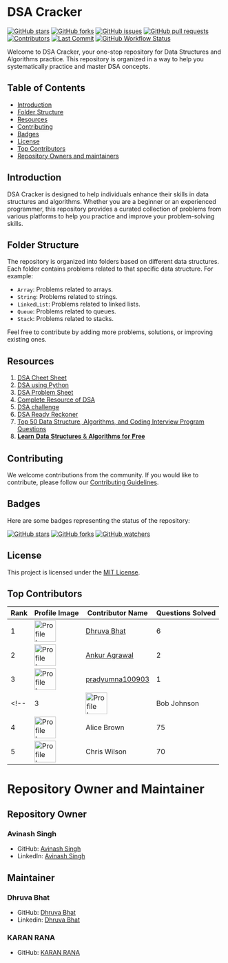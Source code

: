 # DSA Cracker

[![GitHub stars](https://img.shields.io/github/stars/Lets-code-with-us/DSA-Cracker-?style=flat-square)](https://github.com/Lets-code-with-us/DSA-Cracker-/stargazers)
[![GitHub forks](https://img.shields.io/github/forks/Lets-code-with-us/DSA-Cracker-?style=flat-square)](https://github.com/Lets-code-with-us/DSA-Cracker-/network)
[![GitHub issues](https://img.shields.io/github/issues/Lets-code-with-us/DSA-Cracker-?style=flat-square)](https://github.com/Lets-code-with-us/DSA-Cracker-/issues)
[![GitHub pull requests](https://img.shields.io/github/issues-pr/Lets-code-with-us/DSA-Cracker-?style=flat-square)](https://github.com/Lets-code-with-us/DSA-Cracker-/pulls)
[![Contributors](https://img.shields.io/github/contributors/Lets-code-with-us/DSA-Cracker-?style=flat-square)](https://github.com/Lets-code-with-us/DSA-Cracker-/graphs/contributors)
[![Last Commit](https://img.shields.io/github/last-commit/Lets-code-with-us/DSA-Cracker-?style=flat-square)](https://github.com/Lets-code-with-us/DSA-Cracker-/commits/main)
[![GitHub Workflow Status](https://img.shields.io/github/workflow/status/Lets-code-with-us/DSA-Cracker-/CI?style=flat-square)](https://github.com/Lets-code-with-us/DSA-Cracker-/actions)

Welcome to DSA Cracker, your one-stop repository for Data Structures and Algorithms practice. This repository is organized in a way to help you systematically practice and master DSA concepts.

## Table of Contents
- [Introduction](#introduction)
- [Folder Structure](#folder-structure)
- [Resources](#resources)
- [Contributing](#contributing)
- [Badges](#badges)
- [License](#license)
- [Top Contributors](#top-contributors)
- [Repository Owners and maintainers](repository-owner-and-maintainers)

## Introduction
DSA Cracker is designed to help individuals enhance their skills in data structures and algorithms. Whether you are a beginner or an experienced programmer, this repository provides a curated collection of problems from various platforms to help you practice and improve your problem-solving skills.

## Folder Structure
The repository is organized into folders based on different data structures. Each folder contains problems related to that specific data structure. For example:
- `Array`: Problems related to arrays.
- `String`: Problems related to strings.
- `LinkedList`: Problems related to linked lists.
- `Queue`: Problems related to queues.
- `Stack`: Problems related to stacks.

Feel free to contribute by adding more problems, solutions, or improving existing ones.

## Resources
1. [DSA Cheet Sheet](https://drive.google.com/file/d/1-3JvYnYicGRvNxCQgu-5Ou8WlA1fB7Ik/view?usp=drive_link)
2. [DSA using Python](https://drive.google.com/file/d/1V7Vd6I_w7yW8pTTHorRMwATcxwNioNsY/view?usp=drive_link)
3. [DSA Problem Sheet](https://drive.google.com/file/d/1lO17jl1nJ6XGC6S_JobJ8-0v9RGsAwk6/view?usp=drive_link)
4. [Complete Resource of DSA](https://drive.google.com/file/d/1uvQy3xNg48sJ1nFClwDZiNUBoqd8Noyd/view?usp=drive_link)
5. [DSA challenge](https://drive.google.com/file/d/1cWiE00o6qZgINsSDqlbWWKYkB7xhdbTo/view?usp=drive_link)
6. [DSA Ready Reckoner](https://drive.google.com/file/d/1G-AQ3nr2CWC4Ux2lPZkwvou4pI6Ndz6l/view?usp=drive_link)
7. [Top 50 Data Structure, Algorithms, and Coding Interview  Program Questions](https://docs.google.com/document/d/1KJpARE69PrLluHwknQcfpirbDAN53SjIfUrYjILy4bk/edit?usp=sharing)
8. [𝐋𝐞𝐚𝐫𝐧 𝐃𝐚𝐭𝐚 𝐒𝐭𝐫𝐮𝐜𝐭𝐮𝐫𝐞𝐬 & 𝐀𝐥𝐠𝐨𝐫𝐢𝐭𝐡𝐦𝐬 𝐟𝐨𝐫 𝐅𝐫𝐞𝐞](https://docs.google.com/document/d/1zGHTF0sN2VLz1e6ZxEPHtK34TNV0QzC8LmLFHvAF58o/edit?usp=sharing)

## Contributing
We welcome contributions from the community. If you would like to contribute, please follow our [Contributing Guidelines](CONTRIBUTING.md).

## Badges
Here are some badges representing the status of the repository:

[![GitHub stars](https://img.shields.io/github/stars/Lets-code-with-us/DSA-Cracker-?style=social)](https://github.com/Lets-code-with-us/DSA-Cracker-/stargazers)
[![GitHub forks](https://img.shields.io/github/forks/Lets-code-with-us/DSA-Cracker-?style=social)](https://github.com/Lets-code-with-us/DSA-Cracker-/network/members)
[![GitHub watchers](https://img.shields.io/github/watchers/Lets-code-with-us/DSA-Cracker-?style=social)](https://github.com/Lets-code-with-us/DSA-Cracker-/watchers)

## License
This project is licensed under the [MIT License](LICENSE).

## Top Contributors
| Rank | Profile Image | Contributor Name | Questions Solved |
|------|---------------|-------------------|------------------|
| 1    | <img src="https://avatars.githubusercontent.com/u/122305929?v=4" alt="Profile Image 1" width="50"/> | [Dhruva Bhat](https://github.com.dhruvabhat24)         | 6  |
| 2    | <img src="https://avatars.githubusercontent.com/u/137926389?v=4" alt="Profile Image 2" width="50"/> | [Ankur Agrawal](https://github.com/mass-Eve)            | 2 |
| 3    | <img src="https://avatars.githubusercontent.com/u/122141906?v=4" alt="Profile Image 2" width="50"/> | [pradyumna100903](https://github.com/pradyumna100903)       | 1               |
<!--| 3    | <img src="link_to_image_3" alt="Profile Image 3" width="50"/> | Bob Johnson      | 80               |
| 4    | <img src="link_to_image_4" alt="Profile Image 4" width="50"/> | Alice Brown      | 75               |
| 5    | <img src="link_to_image_5" alt="Profile Image 5" width="50"/> | Chris Wilson     | 70               | -->
# Repository Owner and Maintainer

## Repository Owner

### Avinash Singh
- GitHub: [Avinash Singh](https://github.com/avinash201199)
- LinkedIn: [Avinash Singh](https://www.linkedin.com/in/avinash-singh-071b79175/)

## Maintainer

### Dhruva Bhat 
- GitHub: [Dhruva Bhat](https://github.com.dhruvabhat24)
- Linkedin: [Dhruva Bhat](https://www.linkedin.com/in/dhruvabhatsn/)

### KARAN RANA
- GitHub: [KARAN RANA](https://github.com/karantec)


